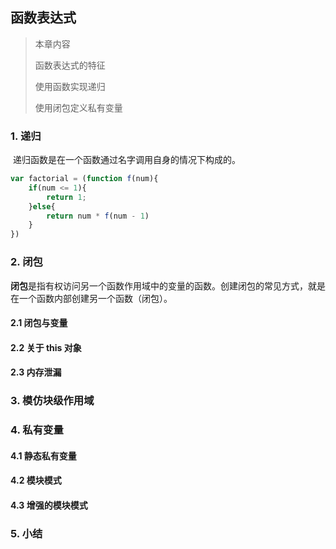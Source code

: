 ## 函数表达式

> 本章内容
>
> 函数表达式的特征
>
> 使用函数实现递归
>
> 使用闭包定义私有变量

### 1. 递归

​	递归函数是在一个函数通过名字调用自身的情况下构成的。

```javascript
var factorial = (function f(num){
    if(num <= 1){
        return 1;
    }else{
        return num * f(num - 1)
    }
})
```

### 2. 闭包

​	**闭包**是指有权访问另一个函数作用域中的变量的函数。创建闭包的常见方式，就是在一个函数内部创建另一个函数（闭包）。

#### 2.1 闭包与变量

#### 2.2 关于 this 对象

#### 2.3 内存泄漏

### 3. 模仿块级作用域

### 4. 私有变量

#### 4.1 静态私有变量

#### 4.2 模块模式

#### 4.3 增强的模块模式

### 5. 小结